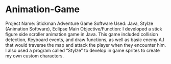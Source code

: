 # Animation-Game
Project Name:  Stickman Adventure Game
	Software Used: Java, Stylze (Animation Software), Eclipse
Main Objective/Function: I developed a stick figure side scroller animation game in Java. This game included collision 
detection, Keyboard events, and draw functions, as well as basic enemy A.I that would traverse the map and attack the 
player when they encounter him. I also used a program called “Stylze” to develop in game sprites to create my own 
custom characters. 
